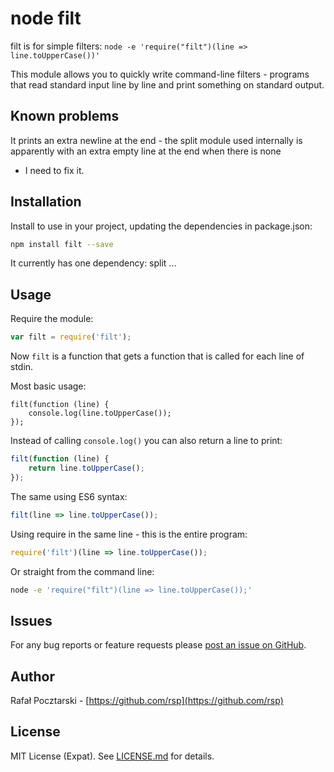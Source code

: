 node filt
=========
filt is for simple filters:
`node -e 'require("filt")(line => line.toUpperCase())'`

This module allows you to quickly write command-line filters -
programs that read standard input line by line and print something
on standard output.

Known problems
--------------
It prints an extra newline at the end - the split module used internally
is apparently with an extra empty line at the end when there is none
- I need to fix it.

Installation
------------
Install to use in your project, updating the dependencies in package.json:
```sh
npm install filt --save
```
It currently has one dependency: split
...

Usage
-----
Require the module:
```js
var filt = require('filt');
```

Now `filt` is a function that gets a function that is called for each line of stdin.

Most basic usage:

```
filt(function (line) {
    console.log(line.toUpperCase());
});
```

Instead of calling `console.log()` you can also return a line to print:

```js
filt(function (line) {
    return line.toUpperCase();
});
```

The same using ES6 syntax:

```js
filt(line => line.toUpperCase());
```

Using require in the same line - this is the entire program:

```js
require('filt')(line => line.toUpperCase());
```

Or straight from the command line:

```sh
node -e 'require("filt")(line => line.toUpperCase());'
```

Issues
------
For any bug reports or feature requests please
[post an issue on GitHub](https://github.com/rsp/node-filt/issues).

Author
------
Rafał Pocztarski - [https://github.com/rsp](https://github.com/rsp)

License
-------
MIT License (Expat). See [LICENSE.md](LICENSE.md) for details.
